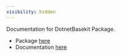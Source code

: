 ```yaml
---
visibility: hidden
---
```


Documentation for DotnetBasekit Package. 

- Package [here](https://github.com/RafaelRodriguesFraga/dotnet-basekit)
- Documentation [here](https://donetbasekit-docs.netlify.app/)
